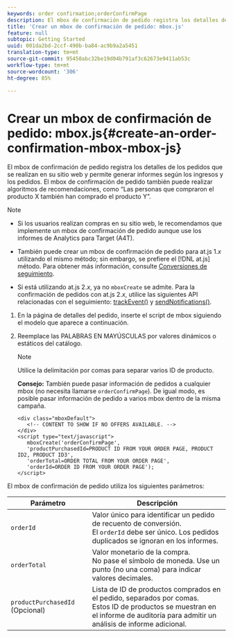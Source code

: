 ```yaml
---
keywords: order confirmation;orderConfirmPage
description: El mbox de confirmación de pedido registra los detalles de los pedidos que se realizan en su sitio web y permite generar informes según los ingresos y los pedidos. El mbox de confirmación de pedido también puede realizar algoritmos de recomendaciones, como “Las personas que compraron el producto X también han comprado el producto Y”.
title: 'Crear un mbox de confirmación de pedido: mbox.js'
feature: null
subtopic: Getting Started
uuid: 001da2bd-2ccf-490b-ba84-ac9b9a2a5451
translation-type: tm+mt
source-git-commit: 95450abc32be19d04b791af3c62673e9411ab53c
workflow-type: tm+mt
source-wordcount: '306'
ht-degree: 85%

---
```



# Crear un mbox de confirmación de pedido: mbox.js{#create-an-order-confirmation-mbox-mbox-js}

El mbox de confirmación de pedido registra los detalles de los pedidos que se realizan en su sitio web y permite generar informes según los ingresos y los pedidos. El mbox de confirmación de pedido también puede realizar algoritmos de recomendaciones, como “Las personas que compraron el producto X también han comprado el producto Y”.

>[!NOTE]
>
>* Si los usuarios realizan compras en su sitio web, le recomendamos que implemente un mbox de confirmación de pedido aunque use los informes de Analytics para Target (A4T).
   >
   >
* También puede crear un mbox de confirmación de pedido para at.js 1.*x* utilizando el mismo método; sin embargo, se prefiere el [!DNL at.js] método. Para obtener más información, consulte [Conversiones de seguimiento](/help/c-implementing-target/c-implementing-target-for-client-side-web/how-to-deployatjs/implementing-target-without-a-tag-manager.md#task_E85D2F64FEB84201A594F2288FABF053).
   >
   >
* Si está utilizando at.js 2.*x*, ya no `mboxCreate` se admite. Para la confirmación de pedidos con at.js 2.*x*, utilice las siguientes API relacionadas con el seguimiento: [trackEvent()](/help/c-implementing-target/c-implementing-target-for-client-side-web/adobe-target-trackevent.md) y [sendNotifications()](/help/c-implementing-target/c-implementing-target-for-client-side-web/adobe.target.sendnotifications-atjs-21.md).


1. En la página de detalles del pedido, inserte el script de mbox siguiendo el modelo que aparece a continuación.
1. Reemplace las PALABRAS EN MAYÚSCULAS por valores dinámicos o estáticos del catálogo.

   >[!NOTE]
   >
   >Utilice la delimitación por comas para separar varios ID de producto.

   **Consejo:** También puede pasar información de pedidos a cualquier mbox (no necesita llamarse `orderConfirmPage`). De igual modo, es posible pasar información de pedido a varios mbox dentro de la misma campaña.

   ```
   <div class="mboxDefault"> 
      <!-- CONTENT TO SHOW IF NO OFFERS AVAILABLE. --> 
   </div> 
   <script type="text/javascript">    
      mboxCreate('orderConfirmPage', 
      'productPurchasedId=PRODUCT ID FROM YOUR ORDER PAGE, PRODUCT ID2, PRODUCT ID3', 
      'orderTotal=ORDER TOTAL FROM YOUR ORDER PAGE', 
      'orderId=ORDER ID FROM YOUR ORDER PAGE'); 
   </script> 
   ```

El mbox de confirmación de pedido utiliza los siguientes parámetros:

| Parámetro | Descripción |
|--- |--- |
| `orderId` | Valor único para identificar un pedido de recuento de conversión.<br>El `orderId` debe ser único. Los pedidos duplicados se ignoran en los informes. |
| `orderTotal` | Valor monetario de la compra.<br>No pase el símbolo de moneda. Use un punto (no una coma) para indicar valores decimales. |
| `productPurchasedId` (Opcional) | Lista de ID de productos comprados en el pedido, separados por comas.<br>Estos ID de productos se muestran en el informe de auditoría para admitir un análisis de informe adicional. |